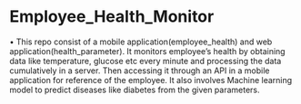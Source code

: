 # Employee_Health_Monitor

•	This repo consist of a mobile application(employee_health) and  web application(health_parameter).
  It monitors employee’s health by obtaining data like temperature, glucose etc every minute and processing the data cumulatively in a server.
  Then accessing it through an API in a mobile application for reference of the employee.
  It also involves Machine learning model to predict diseases like diabetes from the given parameters.
